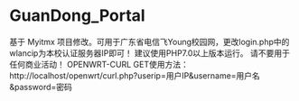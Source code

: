 # GuanDong_Portal
基于 Myitmx 项目修改。可用于广东省电信飞Young校园网，更改login.php中的wlancip为本校认证服务器IP即可！
建议使用PHP7.0以上版本运行。
请不要用于任何商业活动！
OPENWRT-CURL GET使用方法：
http://localhost/openwrt/curl.php?userip=用户IP&username=用户名&password=密码
